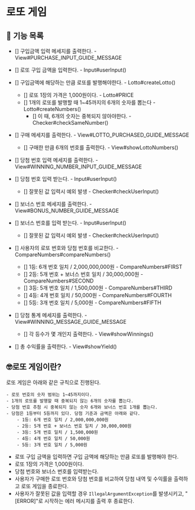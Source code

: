 # 로또 게임
## 🚀 기능 목록

- [] 구입금액 입력 메세지를 출력한다. - View#PURCHASE_INPUT_GUIDE_MESSAGE
- [] 로또 구입 금액을 입력한다. - Input#userInput()

- [] 구입금액에 해당하는 만큼 로또를 발행해야한다. - Lotto#createLotto()
  - [] 로또 1장의 가격은 1,000원이다. - Lotto#PRICE
  - [] 1개의 로또를 발행할 때 1~45까지의 6개의 숫자를 뽑는다 - Lotto#createNumbers()
    - [] 이 때, 6개의 숫자는 중복되지 않아야한다. - Checker#checkSameNumber()

- [] 구매 메세지를 출력한다. - View#LOTTO_PURCHASED_GUIDE_MESSAGE
  - [] 구매한 만큼 6개의 번호를 출력한다. - View#showLottoNumbers()

- [] 당첨 번호 입력 메세지를 출력한다. - View#WINNING_NUMBER_INPUT_GUIDE_MESSAGE
- [] 당첨 번호 입력 받는다. - Input#userInput()
  - [] 잘못된 값 입력시 예외 발생 - Checker#checkUserInput()

- [] 보너스 번호 메세지를 출력한다. - View#BONUS_NUMBER_GUIDE_MESSAGE
- [] 보너스 번호를 입력 받는다. - Input#userInput()
  - [] 잘못된 값 입력시 예외 발생 - Checker#checkUserInput()

- [] 사용자의 로또 번호와 당첨 번호를 비교한다. - CompareNumbers#compareNumbers()
  - [] 1등: 6개 번호 일치 / 2,000,000,000원 - CompareNumbers#FIRST
  - [] 2등: 5개 번호 + 보너스 번호 일치 / 30,000,000원 - CompareNumbers#SECOND
  - [] 3등: 5개 번호 일치 / 1,500,000원 - CompareNumbers#THIRD
  - [] 4등: 4개 번호 일치 / 50,000원 - CompareNumbers#FOURTH
  - [] 5등: 3개 번호 일치 / 5,000원 - CompareNumbers#FIFTH

- [] 당첨 통계 메세지를 출력한다. - View#WINNING_MESSAGE_GUIDE_MESSAGE
  - [] 각 등수가 몇 개인지 출력한다. - View#showWinnings()

- [] 총 수익률을 출력한다. - View#showYield()

## 🤓로또 게임이란?

로또 게임은 아래와 같은 규칙으로 진행된다.

```
- 로또 번호의 숫자 범위는 1~45까지이다.
- 1개의 로또를 발행할 때 중복되지 않는 6개의 숫자를 뽑는다.
- 당첨 번호 추첨 시 중복되지 않는 숫자 6개와 보너스 번호 1개를 뽑는다.
- 당첨은 1등부터 5등까지 있다. 당첨 기준과 금액은 아래와 같다.
    - 1등: 6개 번호 일치 / 2,000,000,000원
    - 2등: 5개 번호 + 보너스 번호 일치 / 30,000,000원
    - 3등: 5개 번호 일치 / 1,500,000원
    - 4등: 4개 번호 일치 / 50,000원
    - 5등: 3개 번호 일치 / 5,000원
```

- 로또 구입 금액을 입력하면 구입 금액에 해당하는 만큼 로또를 발행해야 한다.
- 로또 1장의 가격은 1,000원이다.
- 당첨 번호와 보너스 번호를 입력받는다.
- 사용자가 구매한 로또 번호와 당첨 번호를 비교하여 당첨 내역 및 수익률을 출력하고 로또 게임을 종료한다.
- 사용자가 잘못된 값을 입력할 경우 `IllegalArgumentException`를 발생시키고, "[ERROR]"로 시작하는 에러 메시지를 출력 후 종료한다.
